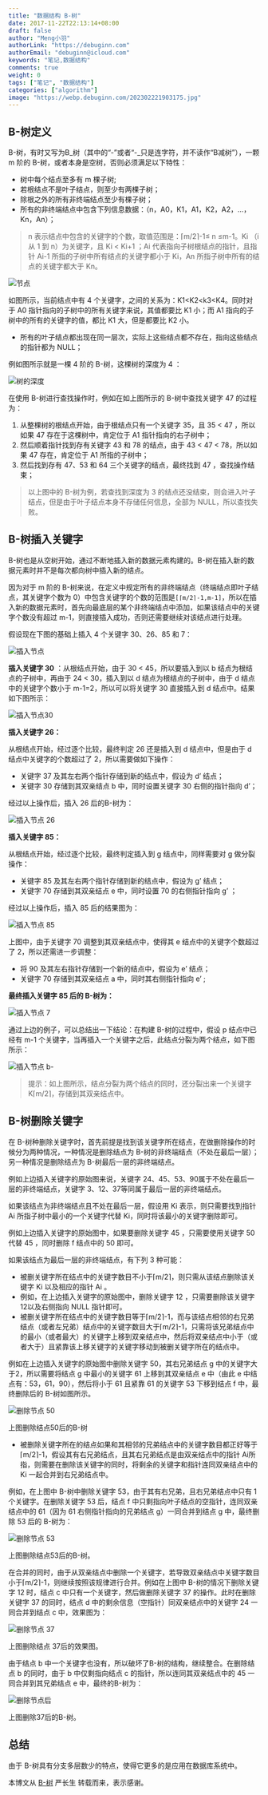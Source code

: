 ```yaml
---
title: "数据结构 B-树"
date: 2017-11-22T22:13:14+08:00
draft: false
author: "Meng小羽"
authorLink: "https://debuginn.com"
authorEmail: "debuginn@icloud.com"
keywords: "笔记,数据结构"
comments: true
weight: 0
tags: ["笔记", "数据结构"]
categories: ["algorithm"]
image: "https://webp.debuginn.com/202302221903175.jpg"
---
```


## B-树定义

B-树，有时又写为B_树（其中的“-”或者“-_只是连字符，并不读作“B减树”），一颗 m 阶的 B-树，或者本身是空树，否则必须满足以下特性：

- 树中每个结点至多有 m 棵子树; 
- 若根结点不是叶子结点，则至少有两棵子树； 
- 除根之外的所有非终端结点至少有棵子树； 
- 所有的非终端结点中包含下列信息数据：（n，A0，K1，A1，K2，A2，…，Kn，An）；

> n 表示结点中包含的关键字的个数，取值范围是：⌈m/2⌉-1≤ n ≤m-1。Ki （i 从 1 到 n）为关键字，且 Ki < Ki+1 ；Ai 代表指向子树根结点的指针，且指针 Ai-1 所指的子树中所有结点的关键字都小于 Ki，An 所指子树中所有的结点的关键字都大于 Kn。

![节点](https://webp.debuginn.com/202304142214771.png)

如图所示，当前结点中有 4 个关键字，之间的关系为：K1<K2<k3<K4。同时对于 A0 指针指向的子树中的所有关键字来说，其值都要比 K1 小；而 A1 指向的子树中的所有的关键字的值，都比 K1 大，但是都要比 K2 小。

- 所有的叶子结点都出现在同一层次，实际上这些结点都不存在，指向这些结点的指针都为 NULL；

例如图所示就是一棵 4 阶的 B-树，这棵树的深度为 4 ：

![树的深度](https://webp.debuginn.com/202304142215388.png)

在使用 B-树进行查找操作时，例如在如上图所示的 B-树中查找关键字 47 的过程为：

1. 从整棵树的根结点开始，由于根结点只有一个关键字 35，且 35 < 47 ，所以如果 47 存在于这棵树中，肯定位于 A1 指针指向的右子树中； 
2. 然后顺着指针找到存有关键字 43 和 78 的结点，由于 43 < 47 < 78，所以如果 47 存在，肯定位于 A1 所指的子树中； 
3. 然后找到存有 47、53 和 64 三个关键字的结点，最终找到 47 ，查找操作结束；

> 以上图中的 B-树为例，若查找到深度为 3 的结点还没结束，则会进入叶子结点，但是由于叶子结点本身不存储任何信息，全部为 NULL，所以查找失败。

## B-树插入关键字

B-树也是从空树开始，通过不断地插入新的数据元素构建的。B-树在插入新的数据元素时并不是每次都向树中插入新的结点。

因为对于 m 阶的 B-树来说，在定义中规定所有的非终端结点（终端结点即叶子结点，其关键字个数为 0）中包含关键字的个数的范围是`[⌈m/2⌉-1,m-1]`，所以在插入新的数据元素时，首先向最底层的某个非终端结点中添加，如果该结点中的关键字个数没有超过 m-1，则直接插入成功，否则还需要继续对该结点进行处理。

假设现在下图的基础上插入 4 个关键字 30、26、85 和 7：

![插入节点](https://webp.debuginn.com/202304142216126.png)

**插入关键字 30** ：从根结点开始，由于 30 < 45，所以要插入到以 b 结点为根结点的子树中，再由于 24 < 30，插入到以 d 结点为根结点的子树中，由于 d 结点中的关键字个数小于 m-1=2，所以可以将关键字 30 直接插入到 d 结点中。结果如下图所示：

![插入节点30](https://webp.debuginn.com/202304142216107.png)

**插入关键字 26：**

从根结点开始，经过逐个比较，最终判定 26 还是插入到 d 结点中，但是由于 d 结点中关键字的个数超过了 2，所以需要做如下操作：

- 关键字 37 及其左右两个指针存储到新的结点中，假设为 d’ 结点； 
- 关键字 30 存储到其双亲结点 b 中，同时设置关键字 30 右侧的指针指向 d’；

经过以上操作后，插入 26 后的B-树为：

![插入节点 26](https://webp.debuginn.com/202304142217563.png)

**插入关键字 85：**

从根结点开始，经过逐个比较，最终判定插入到 g 结点中，同样需要对 g 做分裂操作：

- 关键字 85 及其左右两个指针存储到新的结点中，假设为 g’ 结点； 
- 关键字 70 存储到其双亲结点 e 中，同时设置 70 的右侧指针指向 g’ ；

经过以上操作后，插入 85 后的结果图为：

![插入节点 85](https://webp.debuginn.com/202304142218005.png)

上图中，由于关键字 70 调整到其双亲结点中，使得其 e 结点中的关键字个数超过了 2，所以还需进一步调整：

- 将 90 及其左右指针存储到一个新的结点中，假设为 e’ 结点； 
- 关键字 70 存储到其双亲结点 a 中，同时其右侧指针指向 e’ ;

**最终插入关键字 85 后的 B-树为：**

![插入节点 7](https://webp.debuginn.com/202304142218242.png)

通过上边的例子，可以总结出一下结论：在构建 B-树的过程中，假设 p 结点中已经有 m-1 个关键字，当再插入一个关键字之后，此结点分裂为两个结点，如下图所示：

![插入节点 b-](https://webp.debuginn.com/202304142219494.png)

> 提示：如上图所示，结点分裂为两个结点的同时，还分裂出来一个关键字 K⌈m/2⌉，存储到其双亲结点中。

## B-树删除关键字

在 B-树种删除关键字时，首先前提是找到该关键字所在结点，在做删除操作的时候分为两种情况，一种情况是删除结点为 B-树的非终端结点（不处在最后一层）；另一种情况是删除结点为 B-树最后一层的非终端结点。

例如上边插入关键字的原始图来说，关键字 24、45、53、90属于不处在最后一层的非终端结点，关键字 3、12、37等同属于最后一层的非终端结点。

如果该结点为非终端结点且不处在最后一层，假设用 Ki 表示，则只需要找到指针 Ai 所指子树中最小的一个关键字代替 Ki，同时将该最小的关键字删除即可。

例如上边插入关键字的原始图中，如果要删除关键字 45 ，只需要使用关键字 50 代替 45 ，同时删除 f 结点中的 50 即可。

如果该结点为最后一层的非终端结点，有下列 3 种可能：

- 被删关键字所在结点中的关键字数目不小于⌈m/2⌉，则只需从该结点删除该关键字 Ki 以及相应的指针 Ai 。 
- 例如，在上边插入关键字的原始图中，删除关键字 12 ，只需要删除该关键字 12以及右侧指向 NULL 指针即可。 
- 被删关键字所在结点中的关键字数目等于⌈m/2⌉-1，而与该结点相邻的右兄弟结点（或者左兄弟）结点中的关键字数目大于⌈m/2⌉-1，只需将该兄弟结点中的最小（或者最大）的关键字上移到双亲结点中，然后将双亲结点中小于（或者大于）且紧靠该上移关键字的关键字移动到被删关键字所在的结点中。

例如在上边插入关键字的原始图中删除关键字 50，其右兄弟结点 g 中的关键字大于2，所以需要将结点 g 中最小的关键字 61 上移到其双亲结点 e 中（由此 e 中结点有：53，61，90），然后将小于 61 且紧靠 61 的关键字 53 下移到结点 f 中，最终删除后的 B-树如图所示。

![删除节点 50](https://webp.debuginn.com/202304142220726.png)

上图删除结点50后的B-树

- 被删除关键字所在的结点如果和其相邻的兄弟结点中的关键字数目都正好等于⌈m/2⌉-1，假设其有右兄弟结点，且其右兄弟结点是由双亲结点中的指针 Ai所指，则需要在删除该关键字的同时，将剩余的关键字和指针连同双亲结点中的 Ki 一起合并到右兄弟结点中。

例如，在上图中 B-树中删除关键字 53，由于其有右兄弟，且右兄弟结点中只有 1 个关键字。在删除关键字 53 后，结点 f 中只剩指向叶子结点的空指针，连同双亲结点中的 61（因为 61 右侧指针指向的兄弟结点 g）一同合并到结点 g 中，最终删除 53 后的 B-树为：

![删除节点 53](https://webp.debuginn.com/202304142221058.png)

上图删除结点53后的B-树。

在合并的同时，由于从双亲结点中删除一个关键字，若导致双亲结点中关键字数目小于⌈m/2⌉-1，则继续按照该规律进行合并。例如在上图中 B-树的情况下删除关键字 12 时，结点 c 中只有一个关键字，然后做删除关键字 37 的操作。此时在删除关键字 37 的同时，结点 d 中的剩余信息（空指针）同双亲结点中的关键字 24 一同合并到结点 c 中，效果图为：

![删除节点 37](https://webp.debuginn.com/202304142221785.png)

上图删除结点 37后的效果图。

由于结点 b 中一个关键字也没有，所以破坏了B-树的结构，继续整合。在删除结点 b 的同时，由于 b 中仅剩指向结点 c 的指针，所以连同其双亲结点中的 45 一同合并到其兄弟结点 e 中，最终的B-树为：

![删除节点后](https://webp.debuginn.com/202304142222060.png)

上图删除37后的B-树。

## 总结

由于 B-树具有分支多层数少的特点，使得它更多的是应用在数据库系统中。

本博文从 [B-树](http://data.biancheng.net/view/60.html) 严长生 转载而来，表示感谢。